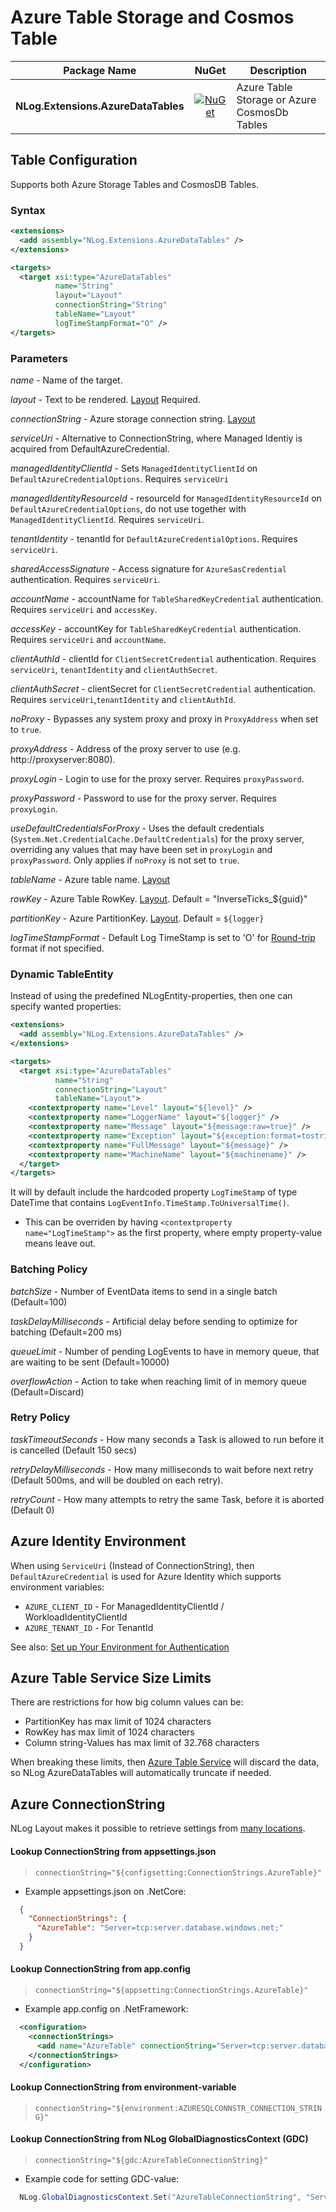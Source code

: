 # Azure Table Storage and Cosmos Table

| Package Name                          | NuGet                 | Description |
| ------------------------------------- | :-------------------: | ----------- |
| **NLog.Extensions.AzureDataTables**  | [![NuGet](https://img.shields.io/nuget/v/NLog.Extensions.AzureDataTables.svg)](https://www.nuget.org/packages/NLog.Extensions.AzureDataTables/) | Azure Table Storage or Azure CosmosDb Tables |

## Table Configuration
Supports both Azure Storage Tables and CosmosDB Tables.

### Syntax
```xml
<extensions>
  <add assembly="NLog.Extensions.AzureDataTables" /> 
</extensions>

<targets>
  <target xsi:type="AzureDataTables"
          name="String"
          layout="Layout"
          connectionString="String"
          tableName="Layout"
          logTimeStampFormat="O" />
</targets>
```
### Parameters

_name_ - Name of the target.

_layout_ - Text to be rendered. [Layout](https://github.com/NLog/NLog/wiki/Layouts) Required. 

_connectionString_ - Azure storage connection string. [Layout](https://github.com/NLog/NLog/wiki/Layouts)

_serviceUri_ - Alternative to ConnectionString, where Managed Identiy is acquired from DefaultAzureCredential.

_managedIdentityClientId_ - Sets `ManagedIdentityClientId` on `DefaultAzureCredentialOptions`. Requires `serviceUri`

_managedIdentityResourceId_ - resourceId for `ManagedIdentityResourceId` on `DefaultAzureCredentialOptions`, do not use together with `ManagedIdentityClientId`. Requires `serviceUri`.

_tenantIdentity_ - tenantId for `DefaultAzureCredentialOptions`. Requires `serviceUri`.

_sharedAccessSignature_ - Access signature for `AzureSasCredential` authentication. Requires `serviceUri`.

_accountName_ - accountName for `TableSharedKeyCredential` authentication. Requires `serviceUri` and `accessKey`.

_accessKey_ - accountKey for `TableSharedKeyCredential` authentication. Requires `serviceUri` and `accountName`.

_clientAuthId_ - clientId for `ClientSecretCredential` authentication. Requires `serviceUri`, `tenantIdentity` and `clientAuthSecret`.

_clientAuthSecret_ - clientSecret for `ClientSecretCredential` authentication. Requires `serviceUri`,`tenantIdentity` and `clientAuthId`.

_noProxy_ - Bypasses any system proxy and proxy in `ProxyAddress` when set to `true`.

_proxyAddress_ - Address of the proxy server to use (e.g. http://proxyserver:8080).

_proxyLogin_ - Login to use for the proxy server. Requires `proxyPassword`.

_proxyPassword_ - Password to use for the proxy server. Requires `proxyLogin`.

_useDefaultCredentialsForProxy_ - Uses the default credentials (`System.Net.CredentialCache.DefaultCredentials`) for the proxy server, overriding any values that may have been set in `proxyLogin` and `proxyPassword`.
Only applies if `noProxy` is not set to `true`.

_tableName_ - Azure table name. [Layout](https://github.com/NLog/NLog/wiki/Layouts)

_rowKey_ - Azure Table RowKey. [Layout](https://github.com/NLog/NLog/wiki/Layouts). Default = "InverseTicks_${guid}"

_partitionKey_ - Azure PartitionKey. [Layout](https://github.com/NLog/NLog/wiki/Layouts). Default = `${logger}`

_logTimeStampFormat_ - Default Log TimeStamp is set to 'O' for [Round-trip](https://docs.microsoft.com/en-us/dotnet/standard/base-types/standard-date-and-time-format-strings#the-round-trip-o-o-format-specifier) format if not specified.

### Dynamic TableEntity
Instead of using the predefined NLogEntity-properties, then one can specify wanted properties:

```xml
<extensions>
  <add assembly="NLog.Extensions.AzureDataTables" /> 
</extensions>

<targets>
  <target xsi:type="AzureDataTables"
          name="String"
          connectionString="Layout"
          tableName="Layout">
    <contextproperty name="Level" layout="${level}" />
    <contextproperty name="LoggerName" layout="${logger}" />
    <contextproperty name="Message" layout="${message:raw=true}" />
    <contextproperty name="Exception" layout="${exception:format=tostring}" />
    <contextproperty name="FullMessage" layout="${message}" />
    <contextproperty name="MachineName" layout="${machinename}" />
  </target>
</targets>
```

It will by default include the hardcoded property `LogTimeStamp` of type DateTime that contains `LogEventInfo.TimeStamp.ToUniversalTime()`.
 - This can be overriden by having `<contextproperty name="LogTimeStamp">` as the first property, where empty property-value means leave out.

### Batching Policy

_batchSize_ - Number of EventData items to send in a single batch (Default=100)

_taskDelayMilliseconds_ - Artificial delay before sending to optimize for batching (Default=200 ms)

_queueLimit_ - Number of pending LogEvents to have in memory queue, that are waiting to be sent (Default=10000)

_overflowAction_ - Action to take when reaching limit of in memory queue (Default=Discard)

### Retry Policy

_taskTimeoutSeconds_ - How many seconds a Task is allowed to run before it is cancelled (Default 150 secs)

_retryDelayMilliseconds_ - How many milliseconds to wait before next retry (Default 500ms, and will be doubled on each retry).

_retryCount_ - How many attempts to retry the same Task, before it is aborted (Default 0)

## Azure Identity Environment
When using `ServiceUri` (Instead of ConnectionString), then `DefaultAzureCredential` is used for Azure Identity which supports environment variables:
- `AZURE_CLIENT_ID` - For ManagedIdentityClientId / WorkloadIdentityClientId
- `AZURE_TENANT_ID` - For TenantId

See also: [Set up Your Environment for Authentication](https://github.com/Azure/azure-sdk-for-go/wiki/Set-up-Your-Environment-for-Authentication)

## Azure Table Service Size Limits

There are restrictions for how big column values can be:

- PartitionKey has max limit of 1024 characters
- RowKey has max limit of 1024 characters
- Column string-Values has max limit of 32.768 characters

When breaking these limits, then [Azure Table Service](https://learn.microsoft.com/en-us/rest/api/storageservices/understanding-the-table-service-data-model) will discard the data, so NLog AzureDataTables will automatically truncate if needed.

## Azure ConnectionString

NLog Layout makes it possible to retrieve settings from [many locations](https://nlog-project.org/config/?tab=layout-renderers).

#### Lookup ConnectionString from appsettings.json

  > `connectionString="${configsetting:ConnectionStrings.AzureTable}"`

* Example appsettings.json on .NetCore:

```json
  {
    "ConnectionStrings": {
      "AzureTable": "Server=tcp:server.database.windows.net;"
    }
  }
```

#### Lookup ConnectionString from app.config

  > `connectionString="${appsetting:ConnectionStrings.AzureTable}"`

* Example app.config on .NetFramework:

```xml
  <configuration>
    <connectionStrings>
      <add name="AzureTable" connectionString="Server=tcp:server.database.windows.net;"/>
    </connectionStrings>
  </configuration>
```

#### Lookup ConnectionString from environment-variable

  > `connectionString="${environment:AZURESQLCONNSTR_CONNECTION_STRING}"`

#### Lookup ConnectionString from NLog GlobalDiagnosticsContext (GDC)

  > `connectionString="${gdc:AzureTableConnectionString}"`

* Example code for setting GDC-value:

```c#
  NLog.GlobalDiagnosticsContext.Set("AzureTableConnectionString", "Server=tcp:server.database.windows.net;");
```